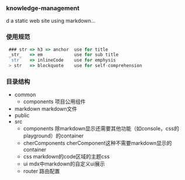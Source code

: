 ### knowledge-management
d a static web site using markdown...

### 使用规范

```js
 ### str => h3 => anchor  use for title
 _str_   => em            use for sub title
 `str`   => inlineCode    use for emphysis
 > str   => blockquote    use for self-comprehension
```

### 目录结构

- common    
  - components          项目公用组件
- markdown              markdown文件
- public          
- src 
  - components          除markdown显示还需要其他功能（如console，css的playground）的container
  - cherComponents      cherComponent这种不需要markdown显示的container
  - css                 markdown的code区域的主题css
  - ui                  mdx中markdown的自定义ui展示
  - router              路由配置

